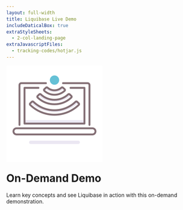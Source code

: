 ```yaml
---
layout: full-width
title: Liquibase Live Demo
includeDaticalBox: true
extraStyleSheets:
  - 2-col-landing-page
extraJavascriptFiles:
  - tracking-codes/hotjar.js
---
```


<div class="landing-page">
  <div class="landing-page__main-content span-12">
    <div class="landing-page__main-content__title">
      <div class="landing-page__main-content__title__icon">
        <img src="images/demo/downlink.png" alt="download to computer icon">
      </div>
      <h1 style="margin-top: 24px">On-Demand Demo</h1>
    </div>
    <div class="landing-page__main-content__text">
      Learn key concepts and see Liquibase in action with this on-demand demonstration.
    </div>
  </div>
  <div class="landing-page__cta-block span-10 push-2">
    <script src="//app-ab14.marketo.com/js/forms2/js/forms2.min.js"></script>
    <form id="mktoForm_3661"></form>
    <script>MktoForms2.loadForm("//app-ab14.marketo.com", "522-INH-443", 3661);</script>
    <script async src="https://marketo.clearbit.com/assets/v1/marketo/forms.js"
      data-clearbit-publishable-key="pk_a7c07aac0af9ac5ec657ff5f9ab23f4a"></script>
    <script>MktoForms2.whenReady(function(form) {
 
      form.submittable(false);

      let clearbitPolling = false;

      form.onValidate(function(valid) {
        let values = form.getValues();
        if(clearbitPolling || !valid) {
          return form.submittable(false);
        } else {
          if(valid && values.clearbitFormStatus && values.clearbitFormStatus !== "") {
            return form.submittable(true);
        }
        else {
        clearbitPolling = true;
 
        let start = Date.now();
        let poll = setInterval(function() {
          if(form.getValues().clearbitFormStatus && form.getValues().clearbitFormStatus !== "") {
            clearInterval(poll);
            clearbitPolling = false;
          } else {
            if (Date.now() - start > 2000) {
              form.setValues({
                clearbitFormStatus: "not Enriched"
              })
            }
          }
        },100)
      }
    }
  })
})
</script> 
    <style>
      form#mktoForm_3661 {
        width: 100% !important;
        background: none !important;
        padding: 0 !important;
      }

      form#mktoForm_3661 input.mktoField:not([type=checkbox]) {
        width: 100% !important;
      }

      .mktoFormCol {
        width: 100% !important;
      }

      .mktoFieldWrap {
        width: 100% !important;
      }

      .mktoLogicalField {
        width: 100% !important;
      }

      .mktoForm .mktoOffset {
        height: 0;
      }
    </style>
  </div>
</div>
